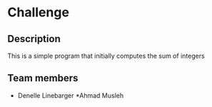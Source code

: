 # Challenge

## Description

This is a simple program that initially computes the sum of integers

## Team members

* Denelle Linebarger
*Ahmad Musleh